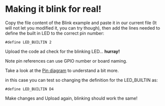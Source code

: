 # Making it blink for real!

Copy the file content of the Blink example and paste it in our current file (It will not let you modified it, you can try though), then add the lines needed to define the built in LED to the correct pin number:

    #define LED_BUILTIN 2

Upload the code ad check for the blinking LED... **hurray!**

Note pin references can use GPIO number or board naming.

Take a look at the [Pin diagram](https://github.com/felixbanguera/iot-medellin-nodemcu-blynk-1/blob/step_2/assets/images/pin_diagram.png) to understand a bit more.

 in this case you can test so changing the definition for the LED_BUILTIN as:

    #define LED_BUILTIN D4

Make changes and Upload again, blinking should work the same!

